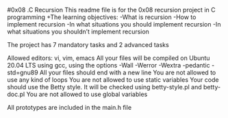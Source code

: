 #0x08 .C Recursion
This readme file is for the 0x08 recursion project in C programming
+The learning objectives:
-What is recursion
-How to implement recursion
-In what situations you should implement recursion
-In what situations you shouldn’t implement recursion

The project has 7 mandatory tasks and 2 advanced tasks

Allowed editors: vi, vim, emacs
All your files will be compiled on Ubuntu 20.04 LTS using gcc, using the options -Wall -Werror -Wextra -pedantic -std=gnu89
All your files should end with a new line
You are not allowed to use any kind of loops
You are not allowed to use static variables
Your code should use the Betty style. It will be checked using betty-style.pl and betty-doc.pl
You are not allowed to use global variables


All prototypes are included in the main.h file

